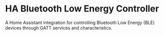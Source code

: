 # HA Bluetooth Low Energy Controller
A Home Assistant integration for controlling Bluetooth Low Energy (BLE) devices through GATT services and characteristics.
